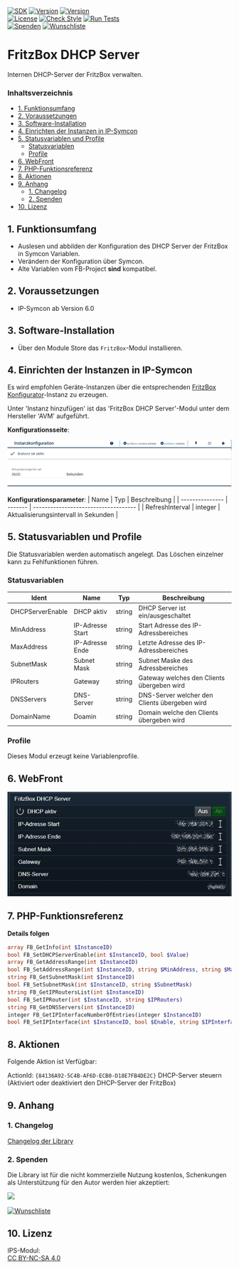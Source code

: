 [![SDK](https://img.shields.io/badge/Symcon-PHPModul-red.svg)](https://www.symcon.de/service/dokumentation/entwicklerbereich/sdk-tools/sdk-php/)
[![Version](https://img.shields.io/badge/Modul%20version-0.80-blue.svg)]()
[![Version](https://img.shields.io/badge/Symcon%20Version-6.0%20%3E-green.svg)](https://community.symcon.de/t/ip-symcon-6-0-testing/44478)  
[![License](https://img.shields.io/badge/License-CC%20BY--NC--SA%204.0-green.svg)](https://creativecommons.org/licenses/by-nc-sa/4.0/)
[![Check Style](https://github.com/Nall-chan/FritzBox/workflows/Check%20Style/badge.svg)](https://github.com/Nall-chan/FritzBox/actions) [![Run Tests](https://github.com/Nall-chan/FritzBox/workflows/Run%20Tests/badge.svg)](https://github.com/Nall-chan/FritzBox/actions)  
[![Spenden](https://www.paypalobjects.com/de_DE/DE/i/btn/btn_donate_SM.gif)](#2-spenden)
[![Wunschliste](https://img.shields.io/badge/Wunschliste-Amazon-ff69fb.svg)](#2-spenden)  

# FritzBox DHCP Server <!-- omit in toc -->
Internen DHCP-Server der FritzBox verwalten.  

### Inhaltsverzeichnis <!-- omit in toc -->

- [1. Funktionsumfang](#1-funktionsumfang)
- [2. Voraussetzungen](#2-voraussetzungen)
- [3. Software-Installation](#3-software-installation)
- [4. Einrichten der Instanzen in IP-Symcon](#4-einrichten-der-instanzen-in-ip-symcon)
- [5. Statusvariablen und Profile](#5-statusvariablen-und-profile)
  - [Statusvariablen](#statusvariablen)
  - [Profile](#profile)
- [6. WebFront](#6-webfront)
- [7. PHP-Funktionsreferenz](#7-php-funktionsreferenz)
- [8. Aktionen](#8-aktionen)
- [9. Anhang](#9-anhang)
  - [1. Changelog](#1-changelog)
  - [2. Spenden](#2-spenden)
- [10. Lizenz](#10-lizenz)

## 1. Funktionsumfang

* Auslesen und abbilden der Konfiguration des DHCP Server der FritzBox in Symcon Variablen.
* Verändern der Konfiguration über Symcon.  
* Alte Variablen vom FB-Project **sind** kompatibel.

## 2. Voraussetzungen

- IP-Symcon ab Version 6.0

## 3. Software-Installation

* Über den Module Store das `FritzBox`-Modul installieren.

## 4. Einrichten der Instanzen in IP-Symcon

 Es wird empfohlen Geräte-Instanzen über die entsprechenden [FritzBox Konfigurator](../FritzBox%20Configurator/README.md)-Instanz zu erzeugen.  
 
 Unter 'Instanz hinzufügen' ist das 'FritzBox DHCP Server'-Modul unter dem Hersteller 'AVM' aufgeführt.

__Konfigurationsseite__:

![Config](imgs/config.png)

__Konfigurationsparameter__: 
| Name            | Typ     | Beschreibung                         |
| --------------- | ------- | ------------------------------------ |
| RefreshInterval | integer | Aktualisierungsintervall in Sekunden |

## 5. Statusvariablen und Profile

Die Statusvariablen werden automatisch angelegt. Das Löschen einzelner kann zu Fehlfunktionen führen.

### Statusvariablen

| Ident            | Name             | Typ    | Beschreibung                                  |
| ---------------- | ---------------- | ------ | --------------------------------------------- |
| DHCPServerEnable | DHCP aktiv       | string | DHCP Server ist ein/ausgeschaltet             |
| MinAddress       | IP-Adresse Start | string | Start Adresse des IP-Adressbereiches          |
| MaxAddress       | IP-Adresse Ende  | string | Letzte Adresse des IP-Adressbereiches         |
| SubnetMask       | Subnet Mask      | string | Subnet Maske des Adressbereiches              |
| IPRouters        | Gateway          | string | Gateway welches den Clients übergeben wird    |
| DNSServers       | DNS-Server       | string | DNS-Server welcher den Clients übergeben wird |
| DomainName       | Doamin           | string | Domain welche den Clients übergeben wird      |


### Profile

Dieses Modul erzeugt keine Variablenprofile.  

## 6. WebFront

![Webfront](imgs/webfront.png)

## 7. PHP-Funktionsreferenz

**Details folgen**

```php
array FB_GetInfo(int $InstanceID)
bool FB_SetDHCPServerEnable(int $InstanceID, bool $Value) 
array FB_GetAddressRange(int $InstanceID)
bool FB_SetAddressRange(int $InstanceID, string $MinAddress, string $MaxAddress)
string FB_GetSubnetMask(int $InstanceID)
bool FB_SetSubnetMask(int $InstanceID, string $SubnetMask)
string FB_GetIPRoutersList(int $InstanceID)
bool FB_SetIPRouter(int $InstanceID, string $IPRouters)
string FB_GetDNSServers(int $InstanceID)
integer FB_GetIPInterfaceNumberOfEntries(integer $InstanceID)
bool FB_SetIPInterface(int $InstanceID, bool $Enable, string $IPInterfaceIPAddress, string $IPInterfaceSubnetMask, string $IPInterfaceIPAddressingType)
```

## 8. Aktionen

Folgende Aktion ist Verfügbar:

ActionId: `{84136A92-5C4B-AF6D-ECB0-D18E7FB4DE2C}`
DHCP-Server steuern (Aktiviert oder deaktiviert den DHCP-Server der FritzBox)

## 9. Anhang

### 1. Changelog

[Changelog der Library](../README.md#changelog)

### 2. Spenden

  Die Library ist für die nicht kommerzielle Nutzung kostenlos, Schenkungen als Unterstützung für den Autor werden hier akzeptiert:  

<a href="https://www.paypal.com/donate?hosted_button_id=G2SLW2MEMQZH2" target="_blank"><img src="https://www.paypalobjects.com/de_DE/DE/i/btn/btn_donate_LG.gif" border="0" /></a>  

[![Wunschliste](https://img.shields.io/badge/Wunschliste-Amazon-ff69fb.svg)](https://www.amazon.de/hz/wishlist/ls/YU4AI9AQT9F?ref_=wl_share) 

## 10. Lizenz

  IPS-Modul:  
  [CC BY-NC-SA 4.0](https://creativecommons.org/licenses/by-nc-sa/4.0/)  

